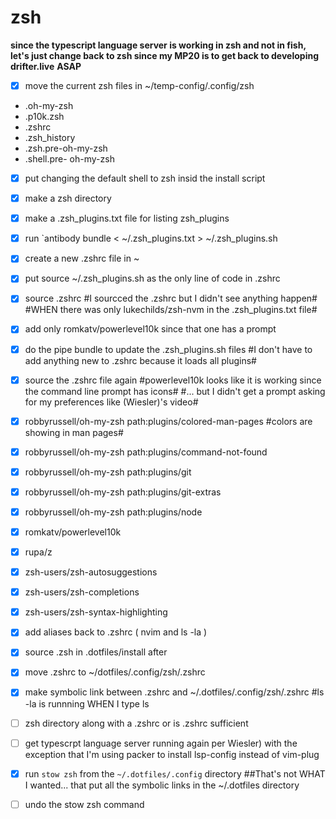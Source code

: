 # zsh

**since the typescript language server is working in zsh and not in fish,**
**let's just change back to zsh since my MP20 is to get back to developing drifter.live**
**ASAP**
* [x] move the current zsh files in ~/temp-config/.config/zsh
* .oh-my-zsh
* .p10k.zsh
* .zshrc
* .zsh_history
* .zsh.pre-oh-my-zsh
* .shell.pre- oh-my-zsh
* [x] put changing the default shell to zsh insid the install script
* [x] make a zsh directory
* [x] make a .zsh_plugins.txt file for listing zsh_plugins
* [x] run `antibody bundle < ~/.zsh_plugins.txt > ~/.zsh_plugins.sh
* [x] create a new .zshrc file in ~
* [x] put source ~/.zsh_plugins.sh as the only line of code in .zshrc
* [x] source .zshrc
#I sourcced the .zshrc but I didn't see anything happen#
#WHEN there was only lukechilds/zsh-nvm in the .zsh_plugins.txt file#
* [x] add only romkatv/powerlevel10k since that one has a prompt
* [x] do the pipe bundle to update the .zsh_plugins.sh files
#I don't have to add anything new to .zshrc because it loads all plugins#
* [x] source the .zshrc file again
#powerlevel10k looks like it is working since the command line prompt has icons#
#... but I didn't get a prompt asking for my preferences like (Wiesler)'s video#
* [x] robbyrussell/oh-my-zsh path:plugins/colored-man-pages
#colors are showing in man pages#
* [x] robbyrussell/oh-my-zsh path:plugins/command-not-found
* [x] robbyrussell/oh-my-zsh path:plugins/git
* [x] robbyrussell/oh-my-zsh path:plugins/git-extras
* [x] robbyrussell/oh-my-zsh path:plugins/node
* [x] romkatv/powerlevel10k
* [x] rupa/z
* [x] zsh-users/zsh-autosuggestions
* [x] zsh-users/zsh-completions
* [x] zsh-users/zsh-syntax-highlighting
* [x] add aliases back to .zshrc ( nvim and ls -la )
* [x] source .zsh in .dotfiles/install after
* [x] move .zshrc to ~/dotfiles/.config/zsh/.zshrc
* [x] make symbolic link between .zshrc and ~/.dotfiles/.config/zsh/.zshrc
#ls -la is runnning WHEN I type ls

* [ ] zsh directory along with a .zshrc or is .zshrc sufficient

* [ ] get typescrpt language server running again per Wiesler) with the exception that I'm using packer to install lsp-config instead of vim-plug

* [x] run `stow zsh` from the `~/.dotfiles/.config` directory
##That's not WHAT I wanted... that put all the symbolic links in the ~/.dotfiles directory
* [ ] undo the stow zsh command


